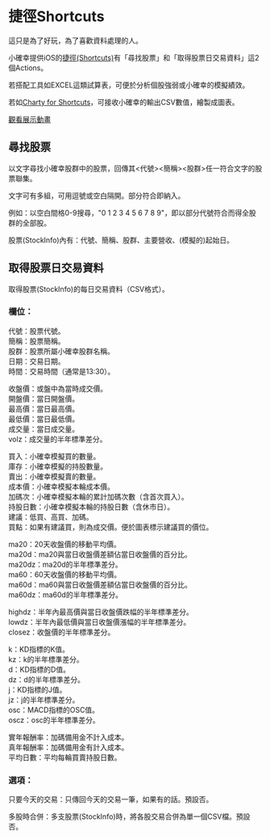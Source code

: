 # 捷徑Shortcuts
這只是為了好玩，為了喜歡資料處理的人。

小確幸提供iOS的[捷徑(Shortcuts)](https://support.apple.com/zh-tw/guide/shortcuts/welcome/ios)有「尋找股票」和「取得股票日交易資料」這2個Actions。

若搭配工具如EXCEL這類試算表，可便於分析個股強弱或小確幸的模擬績效。

若如[Charty for Shortcuts](https://apps.apple.com/tw/app/charty-for-shortcuts/id1494386093)，可接收小確幸的輸出CSV數值，繪製成圖表。

[觀看展示動畫](https://github.com/peiyu66/simStock21/issues/1#issue-2128120046)

## 尋找股票

以文字尋找小確幸股群中的股票，回傳其<代號><簡稱><股群>任一符合文字的股票聯集。

文字可有多組，可用逗號或空白隔開。部分符合即納入。

例如：以空白間格0-9搜尋，"0 1 2 3 4 5 6 7 8 9"，即以部分代號符合而得全股群的全部股。

股票(StockInfo)內有：代號、簡稱、股群、主要營收、(模擬的)起始日。

## 取得股票日交易資料

取得股票(StockInfo)的每日交易資料（CSV格式）。

### 欄位：

代號：股票代號。  
簡稱：股票簡稱。  
股群：股票所屬小確幸股群名稱。  
日期：交易日期。  
時間：交易時間（通常是13:30）。

收盤價：或盤中為當時成交價。  
開盤價：當日開盤價。  
最高價：當日最高價。  
最低價：當日最低價。  
成交量：當日成交量。  
volz：成交量的半年標準差分。

買入：小確幸模擬買的數量。  
庫存：小確幸模擬的持股數量。  
賣出：小確幸模擬賣的數量。  
成本價：小確幸模擬本輪成本價。  
加碼次：小確幸模擬本輪的累計加碼次數（含首次買入）。  
持股日數：小確幸模擬本輪的持股日數（含休市日）。  
建議：低買、高買、加碼。  
買點：如果有建議買，則為成交價。便於圖表標示建議買的價位。

ma20：20天收盤價的移動平均價。  
ma20d：ma20與當日收盤價差額佔當日收盤價的百分比。  
ma20dz：ma20d的半年標準差分。  
ma60：60天收盤價的移動平均價。  
ma60d：ma60與當日收盤價差額佔當日收盤價的百分比。  
ma60dz：ma60d的半年標準差分。

highdz：半年內最高價與當日收盤價跌幅的半年標準差分。  
lowdz：半年內最低價與當日收盤價漲幅的半年標準差分。  
closez：收盤價的半年標準差分。

k：KD指標的K值。  
kz：k的半年標準差分。  
d：KD指標的D值。  
dz：d的半年標準差分。  
j：KD指標的J值。  
jz：j的半年標準差分。  
osc：MACD指標的OSC值。  
oscz：osc的半年標準差分。

實年報酬率：加碼備用金不計入成本。  
真年報酬率：加碼備用金有計入成本。  
平均日數：平均每輪買賣持股日數。

### 選項：

只要今天的交易：只傳回今天的交易一筆，如果有的話。預設否。

多股時合併：多支股票(StockInfo)時，將各股交易合併為單一個CSV檔。預設否。
